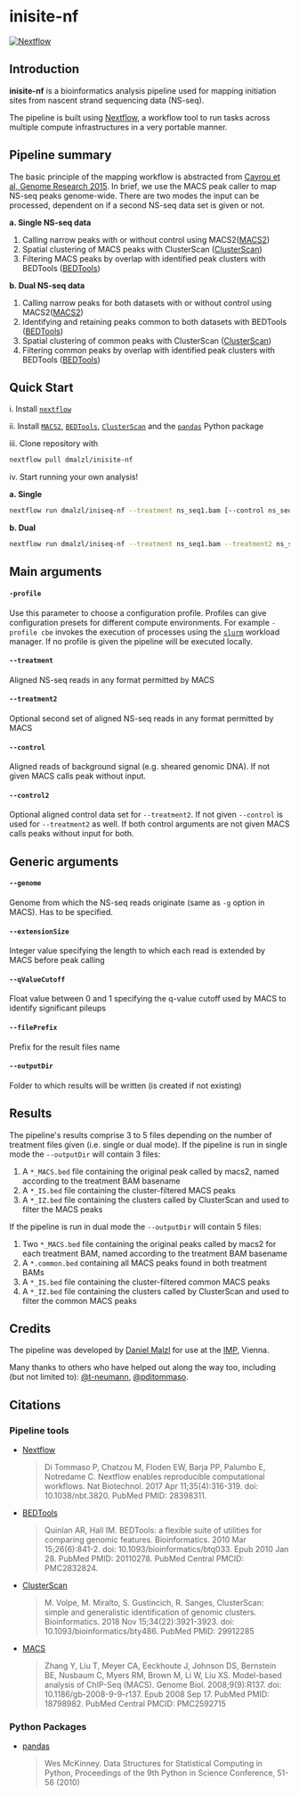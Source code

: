 # inisite-nf

[![Nextflow](https://img.shields.io/badge/nextflow-%E2%89%A519.10.0-brightgreen.svg)](https://www.nextflow.io/)

## Introduction
**inisite-nf** is a bioinformatics analysis pipeline used for mapping initiation sites from nascent strand sequencing data (NS-seq).

The pipeline is built using [Nextflow](https://www.nextflow.io), a workflow tool to run tasks across multiple compute infrastructures in a very portable manner.

## Pipeline summary
The basic principle of the mapping workflow is abstracted from [Cayrou et al, Genome Research 2015](http://genome.cshlp.org/content/25/12/1873). In brief, we use the MACS peak caller to map NS-seq peaks genome-wide. There are two modes the input can be processed, dependent on if a second NS-seq data set is given or not.

**a.  Single NS-seq data**
1.  Calling narrow peaks with or without control using MACS2([MACS2](https://github.com/taoliu/MACS))
2.  Spatial clustering of MACS peaks with ClusterScan ([ClusterScan](https://github.com/pyrevo/ClusterScan))
3.  Filtering MACS peaks by overlap with identified peak clusters with BEDTools ([BEDTools](https://bedtools.readthedocs.io/en/latest/))

**b.  Dual NS-seq data**
1.  Calling narrow peaks for both datasets with or without control using MACS2([MACS2](https://github.com/taoliu/MACS))
2.  Identifying and retaining peaks common to both datasets with BEDTools ([BEDTools](https://bedtools.readthedocs.io/en/latest/))
3.  Spatial clustering of common peaks with ClusterScan ([ClusterScan](https://github.com/pyrevo/ClusterScan))
4.  Filtering common peaks by overlap with identified peak clusters with BEDTools ([BEDTools](https://bedtools.readthedocs.io/en/latest/))

## Quick Start
i. Install [`nextflow`](https://nf-co.re/usage/installation)

ii. Install [`MACS2`](https://github.com/taoliu/MACS), [`BEDTools`](https://bedtools.readthedocs.io/en/latest/), [`ClusterScan`](https://github.com/pyrevo/ClusterScan) and the [`pandas`](https://pandas.pydata.org/docs/index.html) Python package

iii. Clone repository with 
```bash
nextflow pull dmalzl/inisite-nf
```

iv. Start running your own analysis!

**a. Single**
```bash
nextflow run dmalzl/iniseq-nf --treatment ns_seq1.bam [--control ns_seq2.bam] --genome mm
```

**b. Dual**
```bash
nextflow run dmalzl/iniseq-nf --treatment ns_seq1.bam --treatment2 ns_seq2.bam [--control control1.bam] [--control2 control2.bam] --genome mm
```

## Main arguments
#### `-profile`
Use this parameter to choose a configuration profile. Profiles can give configuration presets for different compute environments. For example `-profile cbe` invokes the execution of processes using the [`slurm`](https://slurm.schedmd.com/documentation.html) workload manager. If no profile is given the pipeline will be executed locally.

#### `--treatment`
Aligned NS-seq reads in any format permitted by MACS

#### `--treatment2`
Optional second set of aligned NS-seq reads in any format permitted by MACS

#### `--control`
Aligned reads of background signal (e.g. sheared genomic DNA). If not given MACS calls peak without input.

#### `--control2`
Optional aligned control data set for `--treatment2`. If not given `--control` is used for `--treatment2` as well. If both control arguments are not given MACS calls peaks without input for both.

## Generic arguments
#### `--genome`
Genome from which the NS-seq reads originate (same as `-g` option in MACS). Has to be specified.

#### `--extensionSize`
Integer value specifying the length to which each read is extended by MACS before peak calling

#### `--qValueCutoff`
Float value between 0 and 1 specifying the q-value cutoff used by MACS to identify significant pileups

#### `--filePrefix`
Prefix for the result files name

#### `--outputDir`
Folder to which results will be written (is created if not existing)

## Results
The pipeline's results comprise 3 to 5 files depending on the number of treatment files given (i.e. single or dual mode). If the pipeline is run in single mode the `--outputDir` will contain 3 files:

1.  A `*_MACS.bed` file containing the original peak called by macs2, named according to the treatment BAM basename
2.  A `*_IS.bed` file containing the cluster-filtered MACS peaks
3.  A `*_IZ.bed` file containing the clusters called by ClusterScan and used to filter the MACS peaks

If the pipeline is run in dual mode the `--outputDir` will contain 5 files:

1.  Two `*_MACS.bed` file containing the original peaks called by macs2 for each treatment BAM, named according to the treatment BAM basename
2.  A `*.common.bed` containing all MACS peaks found in both treatment BAMs
3.  A `*_IS.bed` file containing the cluster-filtered common MACS peaks
4.  A `*_IZ.bed` file containing the clusters called by ClusterScan and used to filter the common MACS peaks

## Credits

The pipeline was developed by [Daniel Malzl](mailto:daniel.malzl@gmx.at) for use at the [IMP](https://www.imp.ac.at/), Vienna.

Many thanks to others who have helped out along the way too, including (but not limited to): [@t-neumann](https://github.com/t-neumann), [@pditommaso](https://github.com/pditommaso).

## Citations

### Pipeline tools
* [Nextflow](https://www.ncbi.nlm.nih.gov/pubmed/28398311/)
  > Di Tommaso P, Chatzou M, Floden EW, Barja PP, Palumbo E, Notredame C. Nextflow enables reproducible computational workflows. Nat Biotechnol. 2017 Apr 11;35(4):316-319. doi: 10.1038/nbt.3820. PubMed PMID: 28398311.

* [BEDTools](https://www.ncbi.nlm.nih.gov/pubmed/20110278/)
  > Quinlan AR, Hall IM. BEDTools: a flexible suite of utilities for comparing genomic features. Bioinformatics. 2010 Mar 15;26(6):841-2. doi: 10.1093/bioinformatics/btq033. Epub 2010 Jan 28. PubMed PMID: 20110278. PubMed Central PMCID: PMC2832824.
  
* [ClusterScan](https://www.ncbi.nlm.nih.gov/pubmed/29912285)
  > M. Volpe, M. Miralto, S. Gustincich, R. Sanges, ClusterScan: simple and generalistic identification of genomic clusters. Bioinformatics. 2018 Nov 15;34(22):3921-3923. doi: 10.1093/bioinformatics/bty486. PubMed PMID: 29912285
  
* [MACS]()
  > Zhang Y, Liu T, Meyer CA, Eeckhoute J, Johnson DS, Bernstein BE, Nusbaum C, Myers RM, Brown M, Li W, Liu XS. Model-based analysis of ChIP-Seq (MACS). Genome Biol. 2008;9(9):R137. doi: 10.1186/gb-2008-9-9-r137. Epub 2008 Sep 17. PubMed PMID: 18798982. PubMed Central PMCID: PMC2592715
  
### Python Packages
* [pandas](https://pandas.pydata.org/docs/index.html)
  > Wes McKinney. Data Structures for Statistical Computing in Python, Proceedings of the 9th Python in Science Conference, 51-56 (2010)
